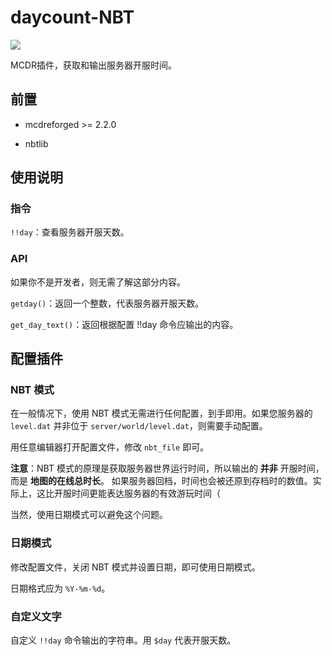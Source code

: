 # daycount-NBT

[![](https://pic.stackoverflow.wiki/uploadImages/117/24/20/154/2021/08/24/23/08/8cd61849-6a34-4e2d-ad3a-c6056adef05e.svg)](https://github.com/Fallen-Breath/MCDReforged)

MCDR插件，获取和输出服务器开服时间。

## 前置

- mcdreforged >= 2.2.0

- nbtlib

## 使用说明

### 指令

`!!day`：查看服务器开服天数。

### API

如果你不是开发者，则无需了解这部分内容。

`getday()`：返回一个整数，代表服务器开服天数。

`get_day_text()`：返回根据配置 !!day 命令应输出的内容。

## 配置插件

### NBT 模式

在一般情况下，使用 NBT 模式无需进行任何配置，到手即用。如果您服务器的 `level.dat` 并非位于 `server/world/level.dat`，则需要手动配置。

用任意编辑器打开配置文件，修改 `nbt_file` 即可。

**注意**：NBT 模式的原理是获取服务器世界运行时间，所以输出的 **并非** 开服时间，而是 **地图的在线总时长**。  如果服务器回档，时间也会被还原到存档时的数值。实际上，这比开服时间更能表达服务器的有效游玩时间（

当然，使用日期模式可以避免这个问题。

### 日期模式

修改配置文件，关闭 NBT 模式并设置日期，即可使用日期模式。

日期格式应为 `%Y-%m-%d`。

### 自定义文字

自定义 `!!day` 命令输出的字符串。用 `$day` 代表开服天数。
